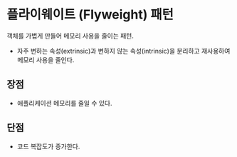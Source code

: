 # 플라이웨이트 (Flyweight) 패턴

객체를 가볍게 만들어 메모리 사용을 줄이는 패턴.

- 자주 변하는 속성(extrinsic)과 변하지 않는 속성(intrinsic)을 분리하고 재사용하여 메모리 사용을 줄인다.


## 장점

- 애플리케이션 메모리를 줄일 수 있다.

## 단점

- 코드 복잡도가 증가한다.